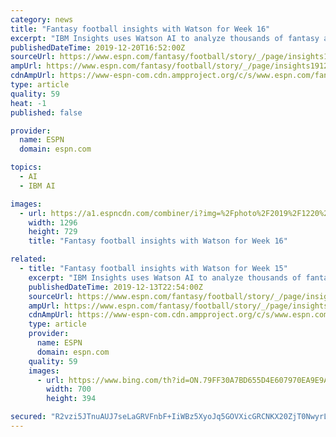 ```yaml
---
category: news
title: "Fantasy football insights with Watson for Week 16"
excerpt: "IBM Insights uses Watson AI to analyze thousands of fantasy articles, blogs, websites and podcasts and provide support data to assist with fantasy football decisions. Watson outputs an estimated scoring range for each player, as well as projecting the chances that a player will exceed the upside estimate (e.g. \"boom\") or fall short of the low ..."
publishedDateTime: 2019-12-20T16:52:00Z
sourceUrl: https://www.espn.com/fantasy/football/story/_/page/insights191220/fantasy-football-insights-watson-week-16
ampUrl: https://www.espn.com/fantasy/football/story/_/page/insights191220/fantasy-football-insights-watson-week-16?platform=amp
cdnAmpUrl: https://www-espn-com.cdn.ampproject.org/c/s/www.espn.com/fantasy/football/story/_/page/insights191220/fantasy-football-insights-watson-week-16?platform=amp
type: article
quality: 59
heat: -1
published: false

provider:
  name: ESPN
  domain: espn.com

topics:
  - AI
  - IBM AI

images:
  - url: https://a1.espncdn.com/combiner/i?img=%2Fphoto%2F2019%2F1220%2Fr644021_1296x729_16%2D9.jpg
    width: 1296
    height: 729
    title: "Fantasy football insights with Watson for Week 16"

related:
  - title: "Fantasy football insights with Watson for Week 15"
    excerpt: "IBM Insights uses Watson AI to analyze thousands of fantasy articles, blogs, websites and podcasts and provide support data to assist with fantasy football decisions. Watson outputs an estimated scoring range for each player, as well as projects the chances that a player will exceed the upside estimate (e.g. \"boom\") or fall short of the low-end ..."
    publishedDateTime: 2019-12-13T22:54:00Z
    sourceUrl: https://www.espn.com/fantasy/football/story/_/page/insights191213/fantasy-football-insights-watson-week-15
    ampUrl: https://www.espn.com/fantasy/football/story/_/page/insights191213/fantasy-football-insights-watson-week-15?platform=amp
    cdnAmpUrl: https://www-espn-com.cdn.ampproject.org/c/s/www.espn.com/fantasy/football/story/_/page/insights191213/fantasy-football-insights-watson-week-15?platform=amp
    type: article
    provider:
      name: ESPN
      domain: espn.com
    quality: 59
    images:
      - url: https://www.bing.com/th?id=ON.79FF30A7BD655D4E607970EA9E9A8D88
        width: 700
        height: 394

secured: "R2vzi5JTnuAUJ7seLaGRVFnbF+IiWBz5XyoJq5GOVXicGRCNKX20ZjT0NwyrLwRdh2dQvpAx4ii08ehIaI7wV4+uBKjNC+mLlWc5ERw/epC36Pr7BHdhj6aUrBnzsO7DVn9KaS0yEWzFO375ApSlVO/p7xmqj6FrXq9qv/fpw+0cs39htVhmR6kWWJcevNHUuXvGzmwOoMH6gy1QpL7p4xiJuWbU3Htwvyryr6wrLHHuCrgk5YcQ0fJriY7Mc6ZmzxZdfd5IyakGajBJn8p35Q==;6nTBoZW+2a+u/tfRsDZJew=="
---
```


